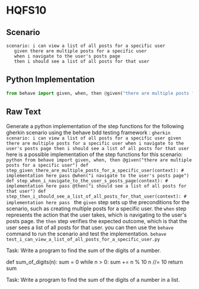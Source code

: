 # HQFS10
## Scenario
```gherkin
scenario: i can view a list of all posts for a specific user 
   given there are multiple posts for a specific user 
   when i navigate to the user's posts page 
   then i should see a list of all posts for that user
```


## Python Implementation
```python
from behave import given, when, then @given("there are multiple posts for a specific user") def step_given_there_are_multiple_posts_for_a_specific_user(context): # implementation here pass @when("i navigate to the user's posts page") def step_when_i_navigate_to_the_user_s_posts_page(context): # implementation here pass @then("i should see a list of all posts for that user") def step_then_i_should_see_a_list_of_all_posts_for_that_user(context): # implementation here pass
```


## Raw Text
Generate a python implementation of the step functions for the following gherkin scenario using the behave bdd testing framework : ```gherkin scenario: i can view a list of all posts for a specific user given there are multiple posts for a specific user when i navigate to the user's posts page then i should see a list of all posts for that user ``` here is a possible implementation of the step functions for this scenario: ```python from behave import given, when, then @given("there are multiple posts for a specific user") def step_given_there_are_multiple_posts_for_a_specific_user(context): # implementation here pass @when("i navigate to the user's posts page") def step_when_i_navigate_to_the_user_s_posts_page(context): # implementation here pass @then("i should see a list of all posts for that user") def step_then_i_should_see_a_list_of_all_posts_for_that_user(context): # implementation here pass ``` the `given` step sets up the preconditions for the scenario, such as creating multiple posts for a specific user. the `when` step represents the action that the user takes, which is navigating to the user's posts page. the `then` step verifies the expected outcome, which is that the user sees a list of all posts for that user. you can then use the `behave` command to run the scenario and test the implementation. ``` behave test_i_can_view_a_list_of_all_posts_for_a_specific_user.py ```

Task: Write a program to find the sum of the digits of a number.

def sum_of_digits(n):
    sum = 0
    while n > 0:
        sum += n % 10
        n //= 10
    return sum

Task: Write a program to find the sum of the digits of a number in a list.
